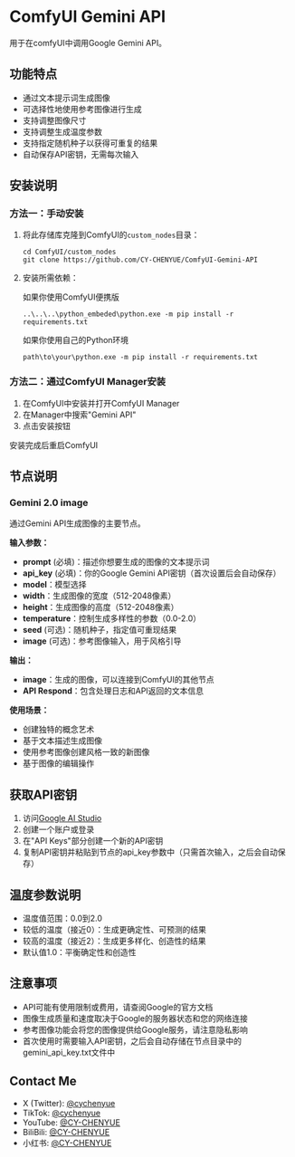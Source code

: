 # ComfyUI Gemini API

用于在comfyUI中调用Google Gemini API。

## 功能特点

- 通过文本提示词生成图像
- 可选择性地使用参考图像进行生成
- 支持调整图像尺寸
- 支持调整生成温度参数
- 支持指定随机种子以获得可重复的结果
- 自动保存API密钥，无需每次输入

## 安装说明

### 方法一：手动安装

1. 将此存储库克隆到ComfyUI的`custom_nodes`目录：
   ```
   cd ComfyUI/custom_nodes
   git clone https://github.com/CY-CHENYUE/ComfyUI-Gemini-API
   ```

2. 安装所需依赖：

   如果你使用ComfyUI便携版
   ```
   ..\..\..\python_embeded\python.exe -m pip install -r requirements.txt
   ```

   如果你使用自己的Python环境
   ```
   path\to\your\python.exe -m pip install -r requirements.txt
   ```

### 方法二：通过ComfyUI Manager安装

   1. 在ComfyUI中安装并打开ComfyUI Manager
   2. 在Manager中搜索"Gemini API"
   3. 点击安装按钮

安装完成后重启ComfyUI

## 节点说明

### Gemini 2.0 image

通过Gemini API生成图像的主要节点。

**输入参数：**
- **prompt** (必填)：描述你想要生成的图像的文本提示词
- **api_key** (必填)：你的Google Gemini API密钥（首次设置后会自动保存）
- **model**：模型选择
- **width**：生成图像的宽度（512-2048像素）
- **height**：生成图像的高度（512-2048像素）
- **temperature**：控制生成多样性的参数（0.0-2.0）
- **seed** (可选)：随机种子，指定值可重现结果
- **image** (可选)：参考图像输入，用于风格引导

**输出：**
- **image**：生成的图像，可以连接到ComfyUI的其他节点
- **API Respond**：包含处理日志和API返回的文本信息

**使用场景：**
- 创建独特的概念艺术
- 基于文本描述生成图像
- 使用参考图像创建风格一致的新图像
- 基于图像的编辑操作

## 获取API密钥

1. 访问[Google AI Studio](https://aistudio.google.com/apikey?hl=zh-cn)
2. 创建一个账户或登录
3. 在"API Keys"部分创建一个新的API密钥
4. 复制API密钥并粘贴到节点的api_key参数中（只需首次输入，之后会自动保存）

## 温度参数说明

- 温度值范围：0.0到2.0
- 较低的温度（接近0）：生成更确定性、可预测的结果
- 较高的温度（接近2）：生成更多样化、创造性的结果
- 默认值1.0：平衡确定性和创造性

## 注意事项

- API可能有使用限制或费用，请查阅Google的官方文档
- 图像生成质量和速度取决于Google的服务器状态和您的网络连接
- 参考图像功能会将您的图像提供给Google服务，请注意隐私影响
- 首次使用时需要输入API密钥，之后会自动存储在节点目录中的gemini_api_key.txt文件中

## Contact Me

- X (Twitter): [@cychenyue](https://x.com/cychenyue)
- TikTok: [@cychenyue](https://www.tiktok.com/@cychenyue)
- YouTube: [@CY-CHENYUE](https://www.youtube.com/@CY-CHENYUE)
- BiliBili: [@CY-CHENYUE](https://space.bilibili.com/402808950)
- 小红书: [@CY-CHENYUE](https://www.xiaohongshu.com/user/profile/6360e61f000000001f01bda0)